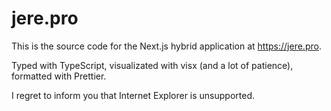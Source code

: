 # jere.pro

This is the source code for the Next.js hybrid application at https://jere.pro.

Typed with TypeScript, visualizated with visx (and a lot of patience), formatted with Prettier.

I regret to inform you that Internet Explorer is unsupported.